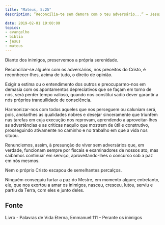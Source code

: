 ```yaml
---
title: "Mateus, 5:25"
description: “Reconcilia-te sem demora com o teu adversário...” – Jesus.

date: 2019-02-01 19:00:00
topics: 
- evangelho
- biblia
- jesus
- mateus
---
```


Diante dos inimigos, preservemos a própria serenidade.

Reconciliar-se alguém com os adversários, nos preceitos do Cristo, é reconhecer-lhes,
acima de tudo, o direito de opinião.

Exigir a estima ou o entendimento dos outros e preocuparmo-nos em demasia com os
apontamentos depreciativos que se façam em torno de nós, será perder tempo valioso,
quando nos constitui sadio dever garantir a nós próprios tranquilidade de consciência.

Harmonizar-nos com todos aqueles que nos perseguem ou caluniam será, pois, anotarlhes as qualidades nobres e desejar sinceramente que triunfem nas tarefas em cuja
execução nos reprovam, aprendendo a aproveitar-lhes as advertências e as críticas
naquilo que mostrem de útil e
construtivo, prosseguindo ativamente no caminho e no trabalho em que a vida nos situou.

Renunciemos, assim, à presunção de viver sem adversários que, em verdade, funcionam
sempre por fiscais e examinadores de nossos ato, mas saibamos continuar em serviço,
aproveitando-lhes o concurso sob a paz em nós mesmos.

Nem o próprio Cristo escapou de semelhantes percalços.

Ninguém conseguiu furtar a paz do Mestre, em momento algum; entretanto, ele, que nos
exortou a amar os inimigos, nasceu, cresceu, lutou, serviu e partiu da Terra, com eles e
junto deles.



## Fonte
Livro - Palavras de Vida Eterna, Emmanuel
111 - Perante os inimigos
